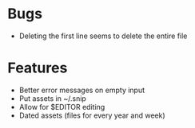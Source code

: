 # Bugs
* Deleting the first line seems to delete the entire file

# Features
* Better error messages on empty input
* Put assets in ~/.snip
* Allow for $EDITOR editing
* Dated assets (files for every year and week)
